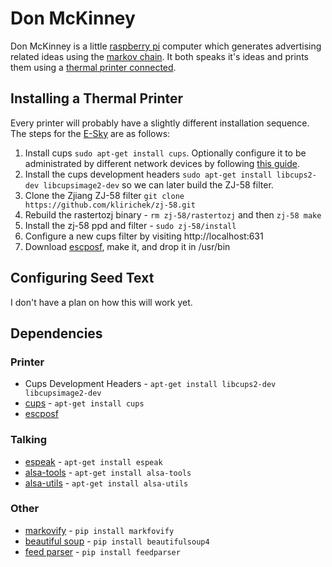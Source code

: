 # Don McKinney

Don McKinney is a little [raspberry pi](https://www.raspberrypi.org/) computer which generates advertising related ideas using the [markov chain](https://en.wikipedia.org/wiki/Markov_chain). It both speaks it's ideas and prints them using a [thermal printer connected](https://www.amazon.com/Esky-High-speed-Receipt-Compatible-Commands/dp/B011KF6GW4/ref=sr_1_1?rps=1&ie=UTF8&qid=1466548398&sr=8-1&keywords=receipt+printer&refinements=p_85%3A2470955011#feature-bullets-btf).


## Installing a Thermal Printer
Every printer will probably have a slightly different installation sequence. The steps for the [E-Sky](https://www.amazon.com/Esky-High-speed-Receipt-Compatible-Commands/dp/B011KF6GW4/ref=sr_1_1?rps=1&ie=UTF8&qid=1466548398&sr=8-1&keywords=receipt+printer&refinements=p_85%3A2470955011#feature-bullets-btf) are as follows:

1. Install cups `sudo apt-get install cups`.  Optionally configure it to be administrated by different network devices by following [this guide](http://www.howtogeek.com/169679/how-to-add-a-printer-to-your-raspberry-pi-or-other-linux-computer/).
1. Install the cups development headers `sudo apt-get install libcups2-dev libcupsimage2-dev` so we can later build the ZJ-58 filter.
1. Clone the Zjiang ZJ-58 filter `git clone https://github.com/klirichek/zj-58.git`
1. Rebuild the rastertozj binary - `rm zj-58/rastertozj` and then `zj-58 make`
1. Install the zj-58 ppd and filter - `sudo zj-58/install`
1. Configure a new cups filter by visiting http://localhost:631
1. Download [escposf](http://www.tux.org/~bball/escposf/), make it, and drop it in /usr/bin



## Configuring Seed Text
I don't have a plan on how this will work yet.



## Dependencies
### Printer
* Cups Development Headers - `apt-get install libcups2-dev libcupsimage2-dev`
* [cups](https://wiki.archlinux.org/index.php/CUPS) - `apt-get install cups`
* [escposf](http://www.tux.org/~bball/escposf/)

### Talking
* [espeak](http://espeak.sourceforge.net/) - `apt-get install espeak`
* [alsa-tools](http://www.alsa-project.org/main/index.php/Main_Page) - `apt-get install alsa-tools`
* [alsa-utils](http://www.alsa-project.org/main/index.php/Main_Page) - `apt-get install alsa-utils`

### Other
* [markovify](https://github.com/jsvine/markovify) - `pip install markfovify`
* [beautiful soup](https://www.crummy.com/software/BeautifulSoup/) - `pip install beautifulsoup4`
* [feed parser](https://pypi.python.org/pypi/feedparser) - `pip install feedparser`
